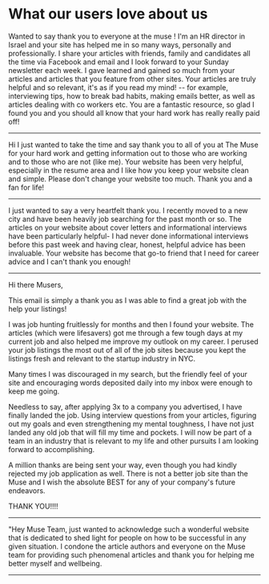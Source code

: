 # What our users love about us

Wanted to say thank you to everyone at the muse ! I'm an HR director in Israel and your site has helped me in so many ways, personally and professionally. I share your articles with friends, family and candidates all the time via Facebook and email and I look forward to your Sunday newsletter each week. I gave learned and gained so much from your articles and articles that you feature from other sites. Your articles are truly helpful and so relevant, it's as if you read my mind! -- for example, interviewing tips, how to break bad habits, making emails better, as well as articles dealing with co workers etc. You are a fantastic resource, so glad I found you and you should all know that your hard work has really really paid off!

---

Hi I just wanted to take the time and say thank you to all of you at The Muse for your hard work and getting information out to those who are working and to those who are not (like me). Your website has been very helpful, especially in the resume area and I like how you keep your website clean and simple. Please don't change your website too much. Thank you and a fan for life!


---

I just wanted to say a very heartfelt thank you. I recently moved to a new city and have been heavily job searching for the past month or so. The articles on your website about cover letters and informational interviews have been particularly helpful- I had never done informational interviews before this past week and having clear, honest, helpful advice has been invaluable. Your website has become that go-to friend that I need for career advice and I can't thank you enough!

---

Hi there Musers, 

This email is simply a thank you as I was able to find a great job with the help your listings!

I was job hunting fruitlessly for months and then I found your website. The articles (which were lifesavers) got me through a few tough days at my current job and also helped me improve my outlook on my career. I perused your job listings the most out of all of the job sites because you kept the listings fresh and relevant to the startup industry in NYC. 

Many times I was discouraged in my search, but the friendly feel of your site and encouraging words deposited daily into my inbox were enough to keep me going. 

Needless to say, after applying 3x to a company you advertised, I have finally landed the job. 
Using interview questions from your articles, figuring out my goals and even strengthening my mental toughness, I have not just landed any old job that will fill my time and pockets. I will now be part of a team in an industry that is relevant to my life and other pursuits I am looking forward to accomplishing. 

A million thanks are being sent your way, even though you had kindly rejected my job application as well. 
There is not a better job site than the Muse and I wish the absolute BEST for any of your company's future endeavors. 

THANK YOU!!!!


---


"Hey Muse Team, just wanted to acknowledge such a wonderful website that is dedicated to shed light for people on how to be successful in any given situation. I condone the article authors and everyone on the Muse team for providing such phenomenal articles and thank you for helping me better myself and wellbeing.



---